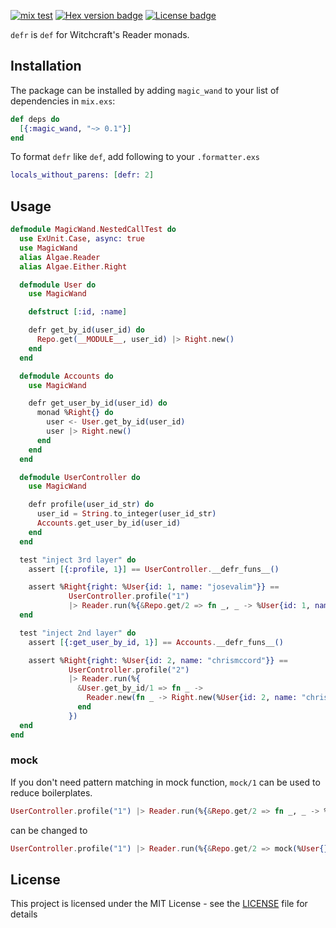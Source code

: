 [![mix test](https://github.com/trevorite/magic_wand/workflows/mix%20test/badge.svg)](https://github.com/trevorite/magic_wand/actions)
[![Hex version badge](https://img.shields.io/hexpm/v/magic_wand.svg)](https://hex.pm/packages/magic_wand)
[![License badge](https://img.shields.io/hexpm/l/magic_wand.svg)](https://github.com/trevorite/magic_wand/blob/master/LICENSE.md)

`defr` is `def` for Witchcraft's Reader monads.

## Installation

The package can be installed by adding `magic_wand` to your list of dependencies
in `mix.exs`:

```elixir
def deps do
  [{:magic_wand, "~> 0.1"}]
end
```

To format `defr` like `def`, add following to your `.formatter.exs`

```elixir
locals_without_parens: [defr: 2]
```

## Usage

```elixir
defmodule MagicWand.NestedCallTest do
  use ExUnit.Case, async: true
  use MagicWand
  alias Algae.Reader
  alias Algae.Either.Right

  defmodule User do
    use MagicWand

    defstruct [:id, :name]

    defr get_by_id(user_id) do
      Repo.get(__MODULE__, user_id) |> Right.new()
    end
  end

  defmodule Accounts do
    use MagicWand

    defr get_user_by_id(user_id) do
      monad %Right{} do
        user <- User.get_by_id(user_id)
        user |> Right.new()
      end
    end
  end

  defmodule UserController do
    use MagicWand

    defr profile(user_id_str) do
      user_id = String.to_integer(user_id_str)
      Accounts.get_user_by_id(user_id)
    end
  end

  test "inject 3rd layer" do
    assert [{:profile, 1}] == UserController.__defr_funs__()

    assert %Right{right: %User{id: 1, name: "josevalim"}} ==
             UserController.profile("1")
             |> Reader.run(%{&Repo.get/2 => fn _, _ -> %User{id: 1, name: "josevalim"} end})
  end

  test "inject 2nd layer" do
    assert [{:get_user_by_id, 1}] == Accounts.__defr_funs__()

    assert %Right{right: %User{id: 2, name: "chrismccord"}} ==
             UserController.profile("2")
             |> Reader.run(%{
               &User.get_by_id/1 => fn _ ->
                 Reader.new(fn _ -> Right.new(%User{id: 2, name: "chrismccord"}) end)
               end
             })
  end
end
```

### mock

If you don't need pattern matching in mock function, `mock/1` can be used to reduce boilerplates.

```elixir
UserController.profile("1") |> Reader.run(%{&Repo.get/2 => fn _, _ -> %User{} end})
```

can be changed to

```elixir
UserController.profile("1") |> Reader.run(%{&Repo.get/2 => mock(%User{})})
```

## License

This project is licensed under the MIT License - see the [LICENSE](LICENSE.md) file for details
